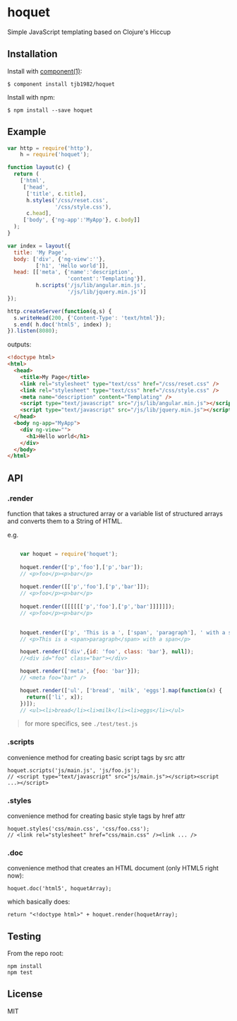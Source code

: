 # hoquet

  Simple JavaScript templating based on Clojure's Hiccup


## Installation

Install with [component(1)](http://component.io):

    $ component install tjb1982/hoquet

Install with npm:

    $ npm install --save hoquet


## Example
```javascript
var http = require('http'),
    h = require('hoquet');

function layout(c) {
  return (
    ['html',
     ['head',
      ['title', c.title],
      h.styles('/css/reset.css',
               '/css/style.css'),
      c.head],
     ['body', {'ng-app':'MyApp'}, c.body]]
  );
}

var index = layout({
  title: 'My Page',
  body: ['div', {'ng-view':''},
         ['h1', 'Hello world']],
  head: [['meta', {'name':'description',
                   'content':'Templating'}],
         h.scripts('/js/lib/angular.min.js',
                   '/js/lib/jquery.min.js')]
});

http.createServer(function(q,s) {
  s.writeHead(200, {'Content-Type': 'text/html'});
  s.end( h.doc('html5', index) );
}).listen(8080);
```

outputs:

```html
<!doctype html>
<html>
  <head>
    <title>My Page</title>
    <link rel="stylesheet" type="text/css" href="/css/reset.css" />
    <link rel="stylesheet" type="text/css" href="/css/style.css" />
    <meta name="description" content="Templating" />
    <script type="text/javascript" src="/js/lib/angular.min.js"></script>
    <script type="text/javascript" src="/js/lib/jquery.min.js"></script>
  </head>
  <body ng-app="MyApp">
    <div ng-view="">
      <h1>Hello world</h1>
    </div>
  </body>
</html>
```

## API

### .render

function that takes a structured array or a variable list of structured arrays and converts them to a String of HTML.

e.g.

```javascript

    var hoquet = require('hoquet');
    
    hoquet.render(['p','foo'],['p','bar']);
    // <p>foo</p><p>bar</p>
    
    hoquet.render([['p','foo'],['p','bar']]);
    // <p>foo</p><p>bar</p>
    
    hoquet.render([[[[[['p','foo'],['p','bar']]]]]]);
    // <p>foo</p><p>bar</p>

    
    hoquet.render(['p', 'This is a ', ['span', 'paragraph'], ' with a span']);
    // <p>This is a <span>paragraph</span> with a span</p>

    hoquet.render(['div',{id: 'foo', class: 'bar'}, null]);
    //<div id="foo" class="bar"></div>

    hoquet.render(['meta', {foo: 'bar'}]);
    // <meta foo="bar" />

    hoquet.render(['ul', ['bread', 'milk', 'eggs'].map(function(x) {
      return(['li', x]);
    })]);
    // <ul><li>bread</li><li>milk</li><li>eggs</li></ul>
```

> for more specifics, see `./test/test.js`

### .scripts

convenience method for creating basic script tags by src attr

    hoquet.scripts('js/main.js', 'js/foo.js');
    // <script type="text/javascript" src="js/main.js"></script><script ...></script>

### .styles

convenience method for creating basic style tags by href attr

    hoquet.styles('css/main.css', 'css/foo.css');
    // <link rel="stylesheet" href="css/main.css" /><link ... />

### .doc

convenience method that creates an HTML document (only HTML5 right now):
    
    hoquet.doc('html5', hoquetArray);
    
which basically does:

    return "<!doctype html>" + hoquet.render(hoquetArray);

## Testing

From the repo root:

```
npm install
npm test
```

## License

MIT

